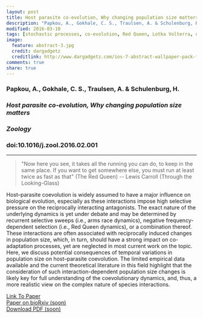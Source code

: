 ```yaml
---
layout: post
title: Host parasite co-evolution, Why changing population size matters
description: "Papkou, A., Gokhale, C. S., Traulsen, A. & Schulenburg, H. (2016). Host parasite co-evolution, Why changing population size matters, Zoology"
modified: 2016-03-10
tags: [stochastic processes, co-evolution, Red Queen, Lotka Volterra, drift]
image:
  feature: abstract-3.jpg
  credit: dargadgetz
  creditlink: http://www.dargadgetz.com/ios-7-abstract-wallpaper-pack-for-iphone-5-and-ipod-touch-retina/
comments: true
share: true
---
```


### Papkou, A., Gokhale, C. S., Traulsen, A. & Schulenburg, H.

### *Host parasite co-evolution, Why changing population size matters*

### *Zoology*

### doi:10.1016/j.zool.2016.02.001

***

> "Now here you see, it takes all the running you can do, to keep in the same place. If you want to get somewhere else, you must run at least twice as fast as that" (The Red Queen)
-- Lewis Carroll (Through the Looking-Glass)


Host–parasite coevolution is widely assumed to have a major influence on biological evolution, especially as these interactions impose high selective pressure on the reciprocally interacting antagonists. The exact nature of the underlying dynamics is yet under debate and may be determined by recurrent selective sweeps (i.e., arms race dynamics), negative frequency-dependent selection (i.e., Red Queen dynamics), or a combination thereof. These interactions are often associated with reciprocally induced changes in population size, which, in turn, should have a strong impact on co-adaptation processes, yet are neglected in most current work on the topic. Here, we discuss potential consequences of temporal variations in population size on host–parasite coevolution. The limited empirical data available and the current theoretical literature in this field highlight that the consideration of such interaction-dependent population size changes is likely key for full understanding of the coevolutionary dynamics, and, thus, a more realistic view on the complex nature of species interactions.

<div markdown="0"><a href="http://www.sciencedirect.com/science/article/pii/S0944200616300071" class="btn btn-success">Link To Paper</a></div>

<div markdown="0"><a href="#" class="btn btn-success">Paper on bioRxiv (soon)</a></div>

<div markdown="0"><a href="{{ site.url }}/papers/Papkou_Zoology_(Jena)_2016.pdf" class="btn btn-info">Download PDF (soon)</a></div>
